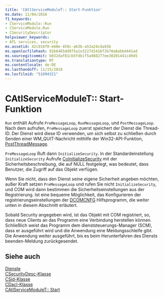 ```yaml
---
title: 'CAtlServiceModuleT:: Start-Funktion'
ms.date: 11/04/2016
f1_keywords:
- CServiceModule::Run
- CServiceModule.Run
- CSecurityDescriptor
helpviewer_keywords:
- ATL services, security
ms.assetid: 42c010f0-e60e-459c-a63b-a53a24cda93b
ms.openlocfilehash: 91b6465dd975a1e3227d1416f2b78a8abbd441ad
ms.sourcegitcommit: b032daf81cb5fdb1f5a988277ee30201441c4945
ms.translationtype: MT
ms.contentlocale: de-DE
ms.lasthandoff: 11/15/2018
ms.locfileid: "51694321"
---
```

# <a name="catlservicemoduletrun-function"></a>CAtlServiceModuleT:: Start-Funktion

`Run` enthält Aufrufe `PreMessageLoop`, `RunMessageLoop`, und `PostMessageLoop`. Nach dem aufrufen, `PreMessageLoop` zuerst speichert der Dienst die Thread-ID. Der Dienst wird diese ID verwenden, um sich selbst zu schließen durch Senden einer WM_QUIT-Nachricht mithilfe der Win32-API-Funktion, [PostThreadMessage](/windows/desktop/api/winuser/nf-winuser-postthreadmessagea).

`PreMessageLoop` Ruft dann `InitializeSecurity`. In der Standardeinstellung `InitializeSecurity` Aufrufe [CoInitializeSecurity](/windows/desktop/api/combaseapi/nf-combaseapi-coinitializesecurity) mit der Sicherheitsbeschreibung, die auf NULL festgelegt, was bedeutet, dass Benutzer, die Zugriff auf das Objekt verfügen.

Wenn Sie nicht, dass den Dienst seine eigene Sicherheit angeben möchten, außer Kraft setzen `PreMessageLoop` und rufen Sie nicht `InitializeSecurity`, und COM wird dann bestimmen die Sicherheitseinstellungen aus der Registrierung. Ist eine bequeme Möglichkeit, das Konfigurieren der registrierungseinstellungen der [DCOMCNFG](../atl/dcomcnfg.md) Hilfsprogramm, die weiter unten in diesem Abschnitt erläutert.

Sobald Security angegeben wird, ist das Objekt mit COM registriert, so, dass neue Clients an das Programm eine Verbindung herstellen können. Schließlich weist das Programm dem dienststeuerungs-Manager (SCM), dass er ausgeführt wird und die Anwendung eine Meldungsschleife gibt. Die Anwendung weiter ausgeführt, bis es beim Herunterfahren des Diensts beenden-Meldung zurückgesendet.

## <a name="see-also"></a>Siehe auch

[Dienste](../atl/atl-services.md)<br/>
[CSecurityDesc-Klasse](../atl/reference/csecuritydesc-class.md)<br/>
[CSid-Klasse](../atl/reference/csid-class.md)<br/>
[CDacl-Klasse](../atl/reference/cdacl-class.md)<br/>
[CAtlServiceModuleT:: Start](../atl/reference/catlservicemodulet-class.md#run)

